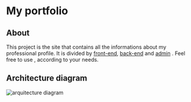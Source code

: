 # My portfolio

## About

This project is the site that contains all the informations about my professional profile. It is divided by [front-end](https://github.com/roddas/portfolio-frontend), [back-end](https://github.com/roddas/portfolio-backend) and [admin](https://github.com/roddas/portfolio-admin) . Feel free to use , according to your needs.

## Architecture diagram

![arquitecture diagram](https://user-images.githubusercontent.com/9947506/202933112-ab467710-5a24-4439-bc9e-5c1384f1a67c.png)
